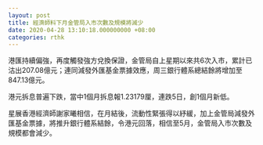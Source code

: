 ```yaml
---
layout: post
title: 經濟師料下月金管局入市次數及規模將減少
date: 2020-04-28 13:10:18.000000000 +08:00
categories: rthk
---
```


港匯持續偏強，再度觸發強方兌換保證，金管局自上星期以來共6次入市，累計已沽出207.08億元；連同減發外匯基金票據效應，周三銀行體系總結餘將增加至847.13億元。

港元拆息普遍下跌，當中1個月拆息報1.23179厘，連跌5日，創1個月新低。

星展香港經濟師謝家曦相信，在月結後，流動性緊張得以紓緩，加上金管局減發外匯基金票據，將推升銀行體系結餘，令港元回落，相信至5月，金管局入市次數及規模都會減少。
